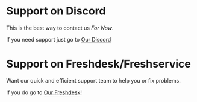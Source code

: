 # Support on Discord
This is the best way to contact us *For Now*.

If you need support just go to [Our Discord](DISCORD.md)
# Support on Freshdesk/Freshservice
Want our quick and efficient support team to help you or fix problems.

If you do go to [Our Freshdesk](https://josephworks.freshservice.com/support/home)!
